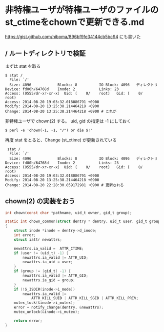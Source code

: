 # 非特権ユーザが特権ユーザのファイルのst_ctimeをchownで更新できる.md

https://gist.github.com/hiboma/896bf9fe34144cb5bc94 にも書いた

## / ルートディレクトリで検証

まずは stat を取る

```
$ stat /
  File: `/'
  Size: 4096            Blocks: 8          IO Block: 4096   ディレクトリ
Device: fd00h/64768d    Inode: 2           Links: 23
Access: (0555/dr-xr-xr-x)  Uid: (    0/    root)   Gid: (    0/    root)
Access: 2014-08-20 19:03:32.018086791 +0900
Modify: 2014-08-20 13:25:38.214464218 +0900
Change: 2014-08-20 13:25:38.214464218 +0900 # これが 
```

非特権ユーザで chown(2) する。 uid, gid の指定は -1 にしておく

```
$ perl -e 'chown(-1, -1, "/") or die $!'
```

再度 stat をとると、Change (st_ctime) が更新されている

```
 stat /
  File: `/'
  Size: 4096            Blocks: 8          IO Block: 4096   ディレクトリ
Device: fd00h/64768d    Inode: 2           Links: 23
Access: (0555/dr-xr-xr-x)  Uid: (    0/    root)   Gid: (    0/    root)
Access: 2014-08-20 19:03:32.018086791 +0900
Modify: 2014-08-20 13:25:38.214464218 +0900
Change: 2014-08-20 22:28:30.859172981 +0900 # 更新される
```

## chown(2) の実装をおう

```c
int chown(const char *pathname, uid_t owner, gid_t group);
```

```c
static int chown_common(struct dentry * dentry, uid_t user, gid_t group)
{
	struct inode *inode = dentry->d_inode;
	int error;
	struct iattr newattrs;

	newattrs.ia_valid =  ATTR_CTIME;
	if (user != (uid_t) -1) {
		newattrs.ia_valid |= ATTR_UID;
		newattrs.ia_uid = user;
	}
	if (group != (gid_t) -1) {
		newattrs.ia_valid |= ATTR_GID;
		newattrs.ia_gid = group;
	}
	if (!S_ISDIR(inode->i_mode))
		newattrs.ia_valid |=
			ATTR_KILL_SUID | ATTR_KILL_SGID | ATTR_KILL_PRIV;
	mutex_lock(&inode->i_mutex);
	error = notify_change(dentry, &newattrs);
	mutex_unlock(&inode->i_mutex);

	return error;
}
```